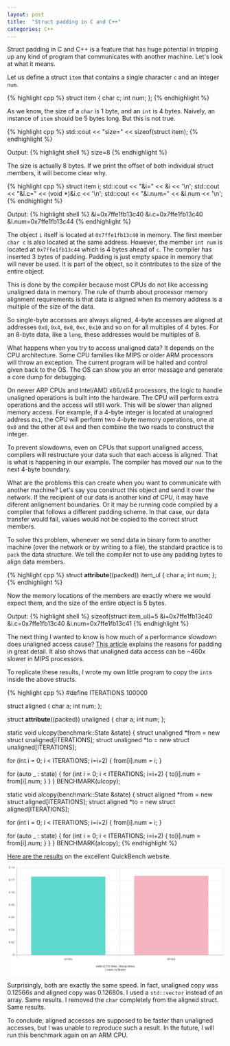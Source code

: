 ```yaml
---
layout: post
title:  "Struct padding in C and C++"
categories: C++
---
```

Struct padding in C and C++ is a feature that has huge potential in tripping up any kind of program that communicates with another machine. Let's look at what it means.

Let us define a struct `item` that contains a single character `c` and an integer `num`.

{% highlight cpp %}
struct item {
    char c;
    int num;
};
{% endhighlight %}

As we know, the size of a `char` is 1 byte, and an `int` is 4 bytes. Naively, an instance of `item` should be 5 bytes long. But this is not true.

{% highlight cpp %}
    std::cout << "size=" << sizeof(struct item);
{% endhighlight %}

Output:
{% highlight shell %}
size=8
{% endhighlight %}

The size is actually 8 bytes. If we print the offset of both individual struct members, it will become clear why.

{% highlight cpp %}
    struct item i;
    std::cout << "&i=" << &i << '\n';
    std::cout << "&i.c=" << (void *)&i.c << '\n';
    std::cout << "&i.num=" << &i.num << '\n';
{% endhighlight %}

Output:
{% highlight shell %}
&i=0x7ffe1fb13c40
&i.c=0x7ffe1fb13c40
&i.num=0x7ffe1fb13c44
{% endhighlight %}

The object `i` itself is located at `0x7ffe1fb13c40` in memory. The first member `char c` is also located at the same address. However, the member `int num` is located at `0x7ffe1fb13c44` which is 4 bytes ahead of `c`. The compiler has inserted 3 bytes of padding. Padding is just empty space in memory that will never be used. It is part of the object, so it contributes to the size of the entire object.

This is done by the compiler because most CPUs do not like accessing unaligned data in memory. The rule of thumb about processor memory alignment requirements is that data is aligned when its memory address is a multiple of the size of the data.

So single-byte accesses are always aligned, 4-byte accesses are aligned at addresses `0x0`, `0x4`, `0x8`, `0xc`, `0x10` and so on for all multiples of 4 bytes. For an 8-byte data, like a `long`, these addresses would be multiples of 8.

What happens when you try to access unaligned data? It depends on the CPU architecture. Some CPU families like MIPS or older ARM processors will throw an exception. The current program will be halted and control given back to the OS. The OS can show you an error message and generate a core dump for debugging.

On newer ARP CPUs and Intel/AMD x86/x64 processors, the logic to handle unaligned operations is built into the hardware. The CPU will perform extra operations and the access will still work. This will be slower than aligned memory access. For example, if a 4-byte integer is located at unalogned address `0x1`, the CPU will perform two 4-byte memory operations, one at `0x0` and the other at `0x4` and then combine the two reads to construct the integer.

To prevent slowdowns, even on CPUs that support unaligned access, compilers will restructure your data such that each access is aligned. That is what is happening in our example. The compiler has moved our `num` to the next 4-byte boundary.

What are the problems this can create when you want to communicate with another machine? Let's say you construct this object and send it over the network. If the recipient of our data is another kind of CPU, it may have diferent anlignement boundaries. Or it may be running code compiled by a compiler that follows a different padding scheme. In that case, our data transfer would fail, values would not be copied to the correct struct members.

To solve this problem, whenever we send data in binary form to another machine (over the network or by writing to a file), the standard practice is to `pack` the data structure. We tell the compiler not to use any padding bytes to align data members.

{% highlight cpp %}
struct __attribute__((packed)) item_ul {
  char a;
  int num;
};
{% endhighlight %}

Now the memory locations of the members are exactly where we would expect them, and the size of the entire object is 5 bytes.

Output:
{% highlight shell %}
sizeof(struct item_ul)=5
&i=0x7ffe1fb13c40
&i.c=0x7ffe1fb13c40
&i.num=0x7ffe1fb13c41
{% endhighlight %}

The next thing I wanted to know is how much of a performance slowdown does unaligned access cause? [This article](https://developer.ibm.com/technologies/systems/articles/pa-dalign/) explains the reasons for padding in great detail. It also shows that unaligned data access can be ~460x slower in MIPS processors.

To replicate these results, I wrote my own little program to copy the `int`s inside the above structs.

{% highlight cpp %}
#define ITERATIONS 100000

struct aligned {
  char a;
  int num;
};

struct __attribute__((packed)) unaligned {
  char a;
  int num;
};

static void ulcopy(benchmark::State &state) {
  struct unaligned *from = new struct unaligned[ITERATIONS];
  struct unaligned *to = new struct unaligned[ITERATIONS];

  for (int i = 0; i < ITERATIONS; i=i+2) {
    from[i].num = i;
  }

  for (auto _ : state) {
    for (int i = 0; i < ITERATIONS; i=i+2) {
      to[i].num = from[i].num;
    }
  }
}
BENCHMARK(ulcopy);

static void alcopy(benchmark::State &state) {
  struct aligned *from = new struct aligned[ITERATIONS];
  struct aligned *to = new struct aligned[ITERATIONS];

  for (int i = 0; i < ITERATIONS; i=i+2) {
    from[i].num = i;
  }

  for (auto _ : state) {
    for (int i = 0; i < ITERATIONS; i=i+2) {
      to[i].num = from[i].num;
    }
  }
}
BENCHMARK(alcopy);
{% endhighlight %}

[Here are the results](https://www.quick-bench.com/q/DixKYR-eyt5MLg897eg3_Vh91dY) on the excellent QuickBench website.

![Results](_images/unaligned_results.png)

Surprisingly, both are exactly the same speed. In fact, unaligned copy was 0.12566s and aligned copy was 0.12680s. I used a `std::vector` instead of an array. Same results. I removed the `char` completely from the aligned struct. Same results.

To conclude, aligned accesses are supposed to be faster than unaligned accesses, but I was unable to reproduce such a result. In the future, I will run this benchmark again on an ARM CPU.